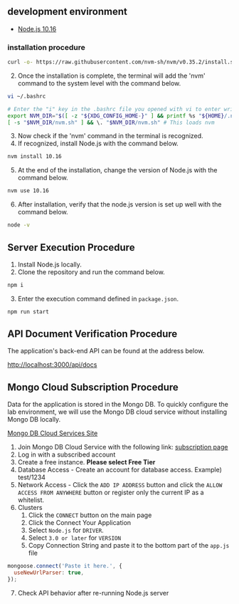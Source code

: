 ## development environment

- [Node.js 10.16](https://nodejs.org/en/download/releases/)

### installation procedure

```bash
curl -o- https://raw.githubusercontent.com/nvm-sh/nvm/v0.35.2/install.sh | bash
```

2. Once the installation is complete, the terminal will add the 'nvm' command to the system level with the command below.

```bash
vi ~/.bashrc
```

```bash
# Enter the "i" key in the .bashrc file you opened with vi to enter write mode.
export NVM_DIR="$([ -z "${XDG_CONFIG_HOME-}" ] && printf %s "${HOME}/.nvm" || printf %s "${XDG_CONFIG_HOME}/nvm")"
[ -s "$NVM_DIR/nvm.sh" ] && \. "$NVM_DIR/nvm.sh" # This loads nvm
```

3. Now check if the 'nvm' command in the terminal is recognized.
4. If recognized, install Node.js with the command below.

```bash
nvm install 10.16
```

5. At the end of the installation, change the version of Node.js with the command below.

```bash
nvm use 10.16
```

6. After installation, verify that the node.js version is set up well with the command below.

```bash
node -v
```

## Server Execution Procedure

1. Install Node.js locally.
2. Clone the repository and run the command below.

```bash
npm i
```

3. Enter the execution command defined in `package.json`.

```bash
npm run start
```

## API Document Verification Procedure

The application's back-end API can be found at the address below.

[http://localhost:3000/api/docs](http://localhost:3000/api/docs)

## Mongo Cloud Subscription Procedure

Data for the application is stored in the Mongo DB.
To quickly configure the lab environment, we will use the Mongo DB cloud service without installing Mongo DB locally.

[Mongo DB Cloud Services Site](https://cloud.mongodb.com/)

1. Join Mongo DB Cloud Service with the following link: [subscription page](https://cloud.mongodb.com/user#/atlas/register/accountProfile)
2. Log in with a subscribed account
3. Create a free instance. **Please select Free Tier**
4. Database Access - Create an account for database access. Example) test/1234
5. Network Access - Click the `ADD IP ADDRESS` button and click the `ALLOW ACCESS FROM ANYWHERE` button or register only the current IP as a whitelist.
6. Clusters
   1. Click the `CONNECT` button on the main page
   2. Click the Connect Your Application
   3. Select `Node.js` for `DRIVER`.
   4. Select `3.0 or later` for `VERSION`
   5. Copy Connection String and paste it to the bottom part of the `app.js` file

  ```js
  mongoose.connect('Paste it here.', {
    useNewUrlParser: true,
  });
  ```

7. Check API behavior after re-running Node.js server